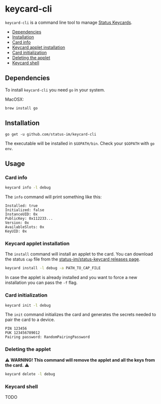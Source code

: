 # keycard-cli

`keycard-cli` is a command line tool to manage [Status Keycards](https://github.com/status-im/status-keycard).

* [Dependencies](#dependencies)
* [Installation](#intallation)
* [Card info](#card-info)
* [Keycard applet installation](#keycard-applet-installation)
* [Card initialization](#card-initialization)
* [Deleting the applet](#deleting-the-applet)
* [Keycard shell](#keycard-shell)

## Dependencies

To install `keycard-cli` you need `go` in your system.

MacOSX:

`brew install go`

## Installation

`go get -u github.com/status-im/keycard-cli`

The executable will be installed in `$GOPATH/bin`.
Check your `$GOPATH` with `go env`.

## Usage

### Card info

```bash
keycard info -l debug
```

The `info` command will print something like this:

```
Installed: true
Initialized: false
InstanceUID: 0x
PublicKey: 0x112233...
Version: 0x
AvailableSlots: 0x
KeyUID: 0x
```
### Keycard applet installation

The `install` command will install an applet to the card.
You can download the status `cap` file from the [status-im/status-keycard releases page](https://github.com/status-im/status-keycard/releases).

```bash
keycard install -l debug -a PATH_TO_CAP_FILE
```

In case the applet is already installed and you want to force a new installation you can pass the `-f` flag.


### Card initialization


```bash
keycard init -l debug
```

The `init` command initializes the card and generates the secrets needed to pair the card to a device.

```
PIN 123456
PUK 123456789012
Pairing password: RandomPairingPassword
```

### Deleting the applet

:warning: **WARNING! This command will remove the applet and all the keys from the card.** :warning:

```bash
keycard delete -l debug
```

### Keycard shell
TODO

